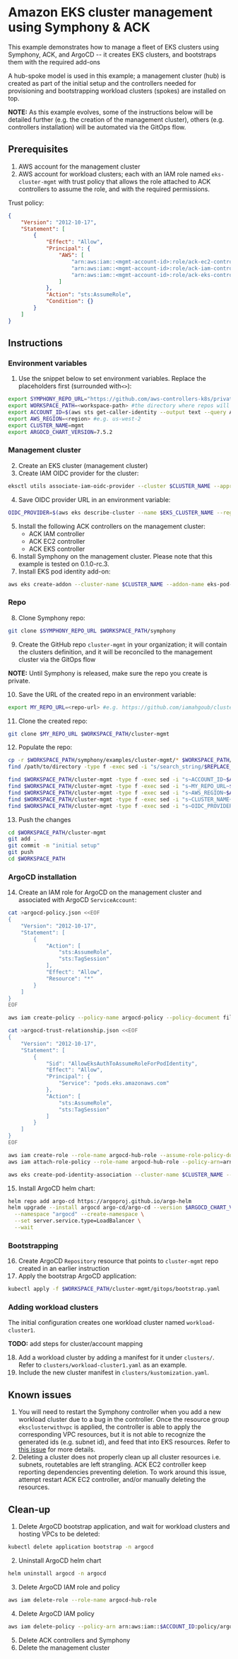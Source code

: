 # Amazon EKS cluster management using Symphony & ACK
This example demonstrates how to manage a fleet of EKS clusters using Symphony, ACK, and ArgoCD -- it creates EKS clusters, and bootstraps them with the required add-ons

A hub-spoke model is used in this example; a management cluster (hub) is created as part of the initial setup and the controllers needed for provisioning and bootstrapping workload clusters (spokes) are installed on top.


**NOTE:** As this example evolves, some of the instructions below will be detailed further (e.g. the creation of the management cluster), others (e.g. controllers installation) will be automated via the GitOps flow.

## Prerequisites
1. AWS account for the management cluster
2. AWS account for workload clusters; each with an IAM role named `eks-cluster-mgmt` with trust policy that allows the role attached to ACK controllers to assume the role, and with the required permissions.

Trust policy:
```json
{
	"Version": "2012-10-17",
	"Statement": [
		{
			"Effect": "Allow",
			"Principal": {
				"AWS": [
					"arn:aws:iam::<mgmt-account-id>:role/ack-ec2-controller",
					"arn:aws:iam::<mgmt-account-id>:role/ack-iam-controller",
					"arn:aws:iam::<mgmt-account-id>:role/ack-eks-controller"
				]
			},
			"Action": "sts:AssumeRole",
			"Condition": {}
		}
	]
}
```

## Instructions
### Environment variables

1. Use the snippet below to set environment variables. Replace the placeholders first (surrounded with`<>`):
```sh
export SYMPHONY_REPO_URL="https://github.com/aws-controllers-k8s/private-symphony.git"
export WORKSPACE_PATH=<workspace-path> #the directory where repos will be cloned e.g. ~/environment/
export ACCOUNT_ID=$(aws sts get-caller-identity --output text --query Account)
export AWS_REGION=<region> #e.g. us-west-2
export CLUSTER_NAME=mgmt
export ARGOCD_CHART_VERSION=7.5.2
```

### Management cluster
2. Create an EKS cluster (management cluster)
3. Create IAM OIDC provider for the cluster:
```sh
eksctl utils associate-iam-oidc-provider --cluster $CLUSTER_NAME --approve
```
4. Save OIDC provider URL in an environment variable:
```sh
OIDC_PROVIDER=$(aws eks describe-cluster --name $EKS_CLUSTER_NAME --region $AWS_REGION --query "cluster.identity.oidc.issuer" --output text | sed -e "s/^https:\/\///")
```
5. Install the following ACK controllers on the management cluster:
    - ACK IAM controller
    - ACK EC2 controller
    - ACK EKS controller
6. Install Symphony on the management cluster. Please note that this example is tested on 0.1.0-rc.3.
7. Install EKS pod identity add-on:
```sh
aws eks create-addon --cluster-name $CLUSTER_NAME --addon-name eks-pod-identity-agent --addon-version v1.0.0-eksbuild.1
```
### Repo
8. Clone Symphony repo:
```sh
git clone $SYMPHONY_REPO_URL $WORKSPACE_PATH/symphony
```

9. Create the GitHub repo `cluster-mgmt` in your organization; it will contain the clusters definition, and it will be reconciled to the management cluster via the GitOps flow

**NOTE:** Until Symphony is released, make sure the repo you create is private.

10. Save the URL of the created repo in an environment variable:
```sh
export MY_REPO_URL=<repo-url> #e.g. https://github.com/iamahgoub/cluster-mgmt.git
```

11. Clone the created repo:
```sh
git clone $MY_REPO_URL $WORKSPACE_PATH/cluster-mgmt
```
12. Populate the repo:
```sh
cp -r $WORKSPACE_PATH/symphony/examples/cluster-mgmt/* $WORKSPACE_PATH/cluster-mgmt
find /path/to/directory -type f -exec sed -i "s/search_string/$REPLACE_STRING/g" {} +

find $WORKSPACE_PATH/cluster-mgmt -type f -exec sed -i "s~ACCOUNT_ID~$ACCOUNT_ID~g" {} +
find $WORKSPACE_PATH/cluster-mgmt -type f -exec sed -i "s~MY_REPO_URL~$MY_REPO_URL~g" {} +
find $WORKSPACE_PATH/cluster-mgmt -type f -exec sed -i "s~AWS_REGION~$AWS_REGION~g" {} +
find $WORKSPACE_PATH/cluster-mgmt -type f -exec sed -i "s~CLUSTER_NAME~$CLUSTER_NAME~g" {} +
find $WORKSPACE_PATH/cluster-mgmt -type f -exec sed -i "s~OIDC_PROVIDER~$OIDC_PROVIDER~g" {} +
```
13. Push the changes
```sh
cd $WORKSPACE_PATH/cluster-mgmt
git add .
git commit -m "initial setup"
git push
cd $WORKSPACE_PATH
```

### ArgoCD installation
14. Create an IAM role for ArgoCD on the management cluster and associated with ArgoCD `ServiceAccount`:
```sh
cat >argocd-policy.json <<EOF
{
    "Version": "2012-10-17",
    "Statement": [
        {
            "Action": [
                "sts:AssumeRole",
                "sts:TagSession"
            ],
            "Effect": "Allow",
            "Resource": "*"
        }
    ]
}
EOF

aws iam create-policy --policy-name argocd-policy --policy-document file://argocd-policy.json

cat >argocd-trust-relationship.json <<EOF
{
    "Version": "2012-10-17",
    "Statement": [
        {
            "Sid": "AllowEksAuthToAssumeRoleForPodIdentity",
            "Effect": "Allow",
            "Principal": {
                "Service": "pods.eks.amazonaws.com"
            },
            "Action": [
                "sts:AssumeRole",
                "sts:TagSession"
            ]
        }
    ]
}
EOF

aws iam create-role --role-name argocd-hub-role --assume-role-policy-document file://argocd-trust-relationship.json --description ""
aws iam attach-role-policy --role-name argocd-hub-role --policy-arn=arn:aws:iam::$ACCOUNT_ID:policy/argocd-policy

aws eks create-pod-identity-association --cluster-name $CLUSTER_NAME --role-arn arn:aws:iam::$ACCOUNT_ID:role/argocd-hub-role --namespace argocd --service-account argocd-application-controller
```
15. Install ArgoCD helm chart:
```sh
helm repo add argo-cd https://argoproj.github.io/argo-helm
helm upgrade --install argocd argo-cd/argo-cd --version $ARGOCD_CHART_VERSION \
  --namespace "argocd" --create-namespace \
  --set server.service.type=LoadBalancer \
  --wait
```

### Bootstrapping

16. Create ArgoCD `Repository` resource that points to `cluster-mgmt` repo created in an earlier instruction
17. Apply the bootstrap ArgoCD application:
```sh
kubectl apply -f $WORKSPACE_PATH/cluster-mgmt/gitops/bootstrap.yaml
```

### Adding workload clusters

The initial configuration creates one workload cluster named `workload-cluster1`. 

**TODO:** add steps for cluster/account mapping

18. Add a workload cluster by adding a manifest for it under `clusters/`. Refer to `clusters/workload-cluster1.yaml` as an example.
19. Include the new cluster manifest in `clusters/kustomization.yaml`.


## Known issues
1. You will need to restart the Symphony controller when you add a new workload cluster due to a bug in the controller. Once the resource group `eksclusterwithvpc` is applied, the controller is able to apply the corresponding VPC resources, but it is not able to recognize the generated ids (e.g. subnet id), and feed that into EKS resources. Refer to [this issue](https://github.com/aws-controllers-k8s/private-symphony/issues/8) for more details. 
2. Deleting a cluster does not properly clean up all cluster resources i.e. subnets, routetables are left strangling. ACK EC2 controller keep reporting dependencies preventing deletion. To work around this issue, attempt restart ACK EC2 controller, and/or manually deleting the resources.

## Clean-up
1. Delete ArgoCD bootstrap application, and wait for workload clusters and hosting VPCs to be deleted:
```sh
kubectl delete application bootstrap -n argocd
```
2. Uninstall ArgoCD helm chart
```sh
helm uninstall argocd -n argocd
```
3. Delete ArgoCD IAM role and policy
```sh
aws iam delete-role --role-name argocd-hub-role
```
4. Delete ArgoCD IAM policy
```sh
aws iam delete-policy --policy-arn arn:aws:iam::$ACCOUNT_ID:policy/argocd-policy
```
5. Delete ACK controllers and Symphony
6. Delete the management cluster
